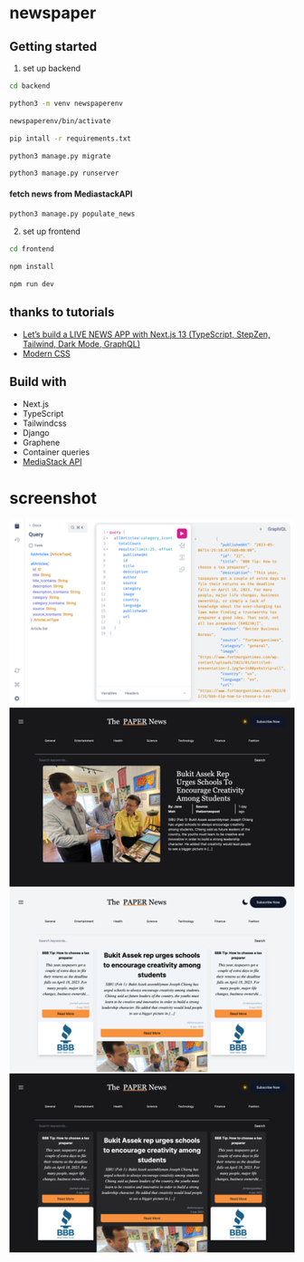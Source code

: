 # newspaper


## Getting started

1. set up backend

```bash
cd backend
```
```bash
python3 -m venv newspaperenv
```

```bash
newspaperenv/bin/activate
```

```bash
pip intall -r requirements.txt
```

```bash
python3 manage.py migrate
```

```bash
python3 manage.py runserver
```

#### fetch news from MediastackAPI
```bash
python3 manage.py populate_news
```

2. set up frontend

```bash
cd frontend
```

```bash
npm install
```

```bash
npm run dev
```


## thanks to tutorials
* [Let’s build a LIVE NEWS APP with Next.js 13 (TypeScript, StepZen, Tailwind, Dark Mode, GraphQL)](https://www.youtube.com/live/QcEY72FX9go?feature=share)
* [Modern CSS](https://ishadeed.com/article/rebuild-featured-news-modern-css/)

## Build with
* Next.js
* TypeScript
* Tailwindcss
* Django
* Graphene
* Container queries
* [MediaStack API](https://mediastack.com/)

# screenshot
![GraphQL](query.png)
![Article](article.png)
![Homepage Light](homepage.png)
![Homepage Dark](homepage-dark.png)
